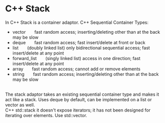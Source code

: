 # C++ Stack
In C++ Stack is a container adaptor. C++ Sequential Container Types:
<ul>
  <li>vector&emsp;&emsp;fast random access; inserting/deleting other than at the back may be slow</li>
  <li>deque&emsp;&emsp;fast random access; fast insert/delete at front or back</li>
  <li>list&emsp;&emsp;(doubly linked list) only bidirectional sequential access; fast insert/delete at any point</li>
  <li>forward_list&emsp;&emsp;(singly linked list) access in one direction; fast insert/delete at any point</li>
  <li>array&emsp;&emsp;fast random access; cannot add or remove elements</li>
  <li>string&emsp;&emsp;fast random access; inserting/deleting other than at the back may be slow</li>
</ul>
<br>The stack adaptor takes an existing sequential container type and makes it act like a stack. Uses deque by default, can be implemented on a list or vector as well.<br>
C++ std::stack it doesn't expose iterators; it has not been designed for iterating over elements. Use std::vector.
